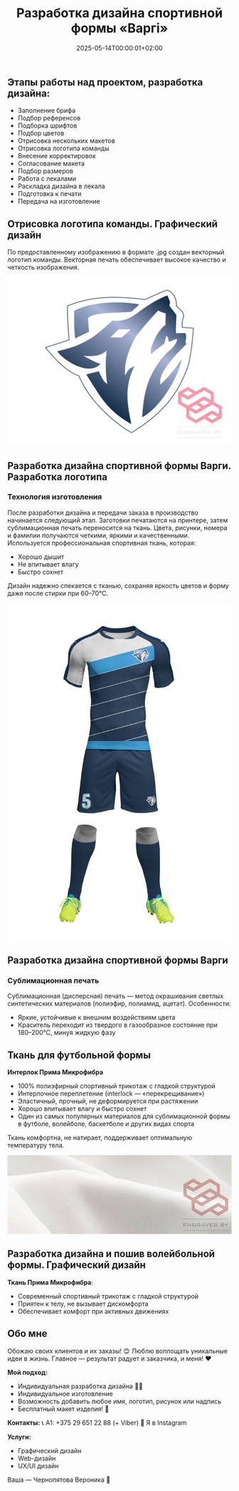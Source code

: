 ﻿---
title: "Разработка дизайна спортивной формы «Вapгi»"
description: "Разработка дизайна спортивной формы для вашей команды, графический дизайн, брендбук, дизайн логотипа, UX/UI дизайн, web-дизайн.Создаю красоту"
slug: razrabotka-dizajna-sportivnoj-formy-bargi
summary: "В итоге форма, в которой вы победите!"
date: 2025-05-14T00:00:01+02:00
lastmod: 2025-05-14T00:00:02+02:00
draft: false
weight:
toc: true
categories: [design]
tags: [футбол, форма, форма на заказ, дизайн формы]
contributors: [mitulka]
pinned: false
homepage: false
seo:
  title: "" # custom title (optional)
  description: "" # custom description (recommended)
  canonical: "" # custom canonical URL (optional)
  robots: "" # custom robot tags (optional)
---

## Этапы работы над проектом, разработка дизайна:  

- Заполнение брифа
- Подбор референсов
- Подборка шрифтов
- Подбор цветов
- Отрисовка нескольких макетов
- Отрисовка логотипа команды
- Внесение корректировок
- Согласование макета
- Подбор размеров
- Работа с лекалами
- Раскладка дизайна в лекала
- Подготовка к печати
- Передача на изготовление

## Отрисовка логотипа команды. Графический дизайн  
По предоставленному изображению в формате .jpg создан векторный логотип команды. Векторная печать обеспечивает высокое качество и четкость изображения.

![01-razrabotka-dizajna-sportivnoj-formy-bargi](img/01-razrabotka-dizajna-sportivnoj-formy-bargi.jpg)

## Разработка дизайна спортивной формы Варги. Разработка логотипа  
### Технология изготовления  
После разработки дизайна и передачи заказа в производство начинается следующий этап. Заготовки печатаются на принтере, затем сублимационная печать переносится на ткань. Цвета, рисунки, номера и фамилии получаются четкими, яркими и качественными. Используется профессиональная спортивная ткань, которая:
- Хорошо дышит
- Не впитывает влагу
- Быстро сохнет

Дизайн надежно спекается с тканью, сохраняя яркость цветов и форму даже после стирки при 60–70°C.

![01-razrabotka-dizajna-sportivnoj-formy-bargi](img/02-razrabotka-dizajna-sportivnoj-formy-bargi.jpg)

## Разработка дизайна спортивной формы Варги  
### Сублимационная печать  
Сублимационная (дисперсная) печать — метод окрашивания светлых синтетических материалов (полиэфир, полиамид, ацетат). Особенности:
- Яркие, устойчивые к внешним воздействиям цвета
- Краситель переходит из твердого в газообразное состояние при 180–200°C, минуя жидкую фазу

## Ткань для футбольной формы  
**Интерлок Прима Микрофибра**
- 100% полиэфирный спортивный трикотаж с гладкой структурой
- Интерлочное переплетение (interlock — «перекрещивание»)
- Эластичный, прочный, не деформируется при растяжении
- Хорошо впитывает влагу и быстро сохнет
- Один из самых популярных материалов для сублимационной формы в футболе, волейболе, баскетболе и других видах спорта

Ткань комфортна, не натирает, поддерживает оптимальную температуру тела.

![01-razrabotka-dizajna-sportivnoj-formy-bargi](img/03-razrabotka-dizajna-sportivnoj-formy-bargi.jpg)

## Разработка дизайна и пошив волейбольной формы. Графический дизайн  
**Ткань Прима Микрофибра**:
- Современный спортивный трикотаж с гладкой структурой
- Приятен к телу, не вызывает дискомфорта
- Обеспечивает комфорт при активных движениях

## Обо мне  
Обожаю своих клиентов и их заказы! 😊
Люблю воплощать уникальные идеи в жизнь. Главное — результат радует и заказчика, и меня! ❤️

**Мой подход:**
- Индивидуальная разработка дизайна 👍🏻
- Индивидуальное изготовление
- Возможность добавить любое имя, логотип, рисунок или надпись
- Бесплатный макет изделия! 🤑

**Контакты:**
📞 A1: +375 29 651 22 88 (+ Viber)
📸 Я в Instagram

**Услуги:**
- Графический дизайн
- Web-дизайн
- UX/UI дизайн

Ваша — Чернопятова Вероника 🤗